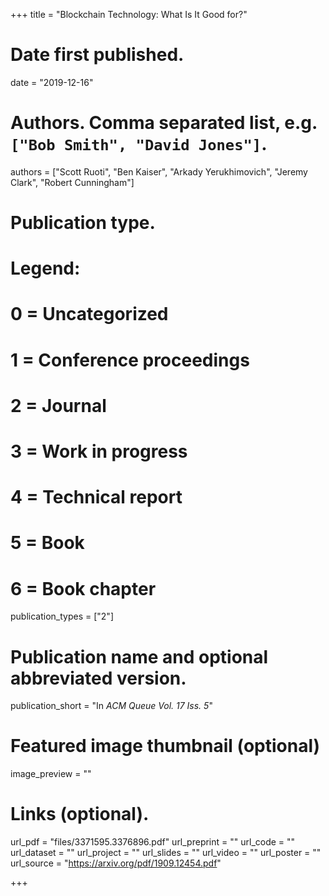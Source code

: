 +++
title = "Blockchain Technology: What Is It Good for?"

# Date first published.
date = "2019-12-16"

# Authors. Comma separated list, e.g. `["Bob Smith", "David Jones"]`.
authors = ["Scott Ruoti", "Ben Kaiser", "Arkady Yerukhimovich", "Jeremy Clark", "Robert Cunningham"]

# Publication type.
# Legend:
# 0 = Uncategorized
# 1 = Conference proceedings
# 2 = Journal
# 3 = Work in progress
# 4 = Technical report
# 5 = Book
# 6 = Book chapter
publication_types = ["2"]

# Publication name and optional abbreviated version.
publication_short = "In *ACM Queue Vol. 17 Iss. 5*"

# Featured image thumbnail (optional)
image_preview = ""

# Links (optional).
url_pdf = "files/3371595.3376896.pdf"
url_preprint = ""
url_code = ""
url_dataset = ""
url_project = ""
url_slides = ""
url_video = ""
url_poster = ""
url_source = "https://arxiv.org/pdf/1909.12454.pdf"

+++